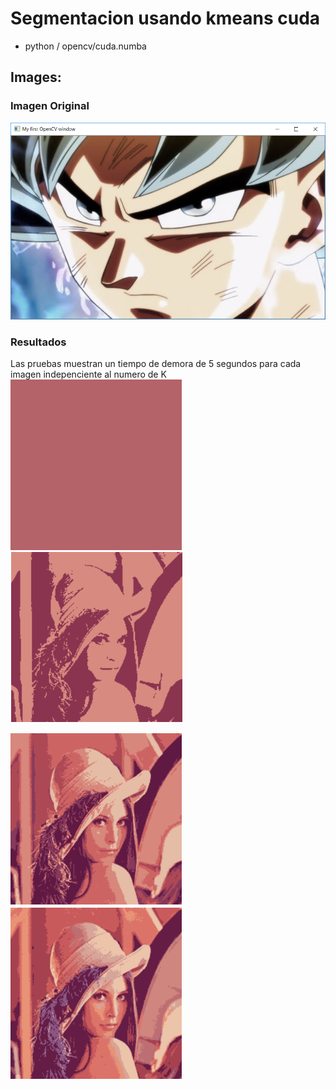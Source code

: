 
# Segmentacion usando kmeans cuda
+ python / opencv/cuda.numba
## Images:
### Imagen Original
![](https://github.com/RubenJTL/TOPICO-DE-COMPUTACION-GRAFICA/blob/master/Transformacion/TRANSFORMACIONBILINEAL/imgO.PNG)
### Resultados
Las pruebas muestran un tiempo de demora de 5 segundos para cada imagen indepenciente al numero de K 
  ![lena con 1k](https://github.com/RubenJTL/TOPICO-DE-COMPUTACION-GRAFICA/blob/master/proyecto/1k.PNG)
  ![lena con 2k](https://github.com/RubenJTL/TOPICO-DE-COMPUTACION-GRAFICA/blob/master/proyecto/2k.PNG)
  
  ![lena con 6k](https://github.com/RubenJTL/TOPICO-DE-COMPUTACION-GRAFICA/blob/master/proyecto/6k.PNG)
  ![lena con 10k](https://github.com/RubenJTL/TOPICO-DE-COMPUTACION-GRAFICA/blob/master/proyecto/10k.PNG)
  
